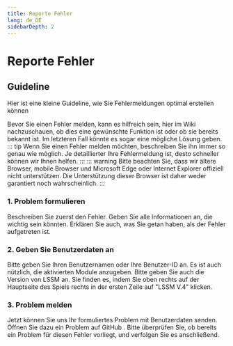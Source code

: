 ```yaml
---
title: Reporte Fehler
lang: de_DE
sidebarDepth: 2
---
```


# Reporte Fehler

## Guideline
Hier ist eine kleine Guideline, wie Sie Fehlermeldungen optimal erstellen können

Bevor Sie einen Fehler melden, kann es hilfreich sein, hier im Wiki nachzuschauen, ob dies eine gewünschte Funktion ist oder ob sie bereits bekannt ist. Im letzteren Fall könnte es sogar eine mögliche Lösung geben.
::: tip
Wenn Sie einen Fehler melden möchten, beschreiben Sie ihn immer so genau wie möglich. Je detaillierter Ihre Fehlermeldung ist, desto schneller können wir Ihnen helfen.
:::
::: warning
Bitte beachten Sie, dass wir ältere Browser, mobile Browser und Microsoft Edge oder Internet Explorer offiziell nicht unterstützen. Die Unterstützung dieser Browser ist daher weder garantiert noch wahrscheinlich.
:::

### 1. Problem formulieren
Beschreiben Sie zuerst den Fehler. Geben Sie alle Informationen an, die wichtig sein könnten. Erklären Sie auch, was Sie getan haben, als der Fehler aufgetreten ist.

### 2. Geben Sie Benutzerdaten an
Bitte geben Sie Ihren Benutzernamen oder Ihre Benutzer-ID an. Es ist auch nützlich, die aktivierten Module anzugeben. Bitte geben Sie auch die Version von LSSM an. Sie finden es, indem Sie oben rechts auf der Hauptseite des Spiels rechts in der ersten Zeile auf "LSSM V.4" klicken.

### 3. Problem melden
Jetzt können Sie uns Ihr formuliertes Problem mit Benutzerdaten senden. Öffnen Sie dazu ein Problem auf <a :href="$themeConfig.variables.github +'/issues'" target="_blank"> GitHub </a>. Bitte überprüfen Sie, ob bereits ein Problem für diesen Fehler vorliegt, und verfolgen Sie es anschließend.
